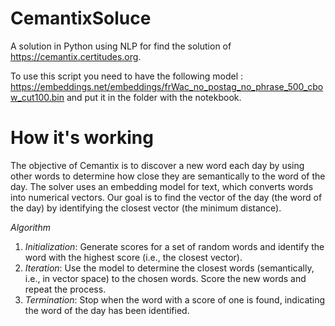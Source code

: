 # CemantixSoluce
A solution in Python using NLP for find the solution of https://cemantix.certitudes.org.

To use this script you need to have the following model : https://embeddings.net/embeddings/frWac_no_postag_no_phrase_500_cbow_cut100.bin and put it in the folder with the notekbook.

# How it's working

The objective of Cemantix is to discover a new word each day by using other words to determine how close they are semantically to the word of the day. The solver uses an embedding model for text, which converts words into numerical vectors. Our goal is to find the vector of the day (the word of the day) by identifying the closest vector (the minimum distance).

*Algorithm*
1. *Initialization*: Generate scores for a set of random words and identify the word with the highest score (i.e., the closest vector).
2. *Iteration*: Use the model to determine the closest words (semantically, i.e., in vector space) to the chosen words. Score the new words and repeat the process.
3. *Termination*: Stop when the word with a score of one is found, indicating the word of the day has been identified.
